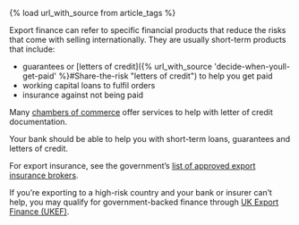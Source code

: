 {% load url_with_source from article_tags %}

Export finance can refer to specific financial products that reduce the risks that come with selling internationally. They are usually short-term products that include:

* guarantees or [letters of credit]({% url_with_source 'decide-when-youll-get-paid' %}#Share-the-risk "letters of credit") to help you get paid
* working capital loans to fulfil orders
* insurance against not being paid

Many [chambers of commerce](http://www.britishchambers.org.uk/find-your-chamber/ "find your local chamber of commerce") offer services to help with letter of credit documentation. 

Your bank should be able to help you with short-term loans, guarantees and letters of credit.

For export insurance, see the government&rsquo;s [list of approved export insurance brokers](https://www.gov.uk/government/publications/uk-export-finance-insurance-list-of-approved-brokers/export-insurance-approved-brokers "UK Export Finance approved insurance brokers").

If you’re exporting to a high-risk country and your bank or insurer can’t help, you may qualify for government-backed finance through [UK Export Finance (UKEF)](https://www.gov.uk/government/organisations/uk-export-finance "Find out more about UKEF"). 
